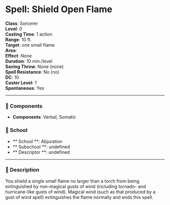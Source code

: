 
# Spell: Shield Open Flame
**Class**: Sorcerer  
**Level**: 0  
**Casting Time**: 1 action  
**Range**: 10 ft.  
**Target**: one small flame  
**Area**:   
**Effect**: _None_  
**Duration**: 10 min./level  
**Saving Throw**: None (none)  
**Spell Resistance**: No (no)  
**DC**: 10  
**Caster Level**: 1  
**Spontaneous**: Yes

---

### 🔮 Components
- **Components**: Verbal, Somatic

### 🏫 School
- ** School **: Abjuration
- ** Subschool **: undefined
- ** Descriptor **: undefined
---

### 📜 Description
You shield a single small flame no larger than a torch from being extinguished by non-magical gusts of wind (including tornado- and hurricane-like gusts of wind). Magical wind (such as that produced by a gust of wind spell) extinguishes the flame normally and ends this spell.

